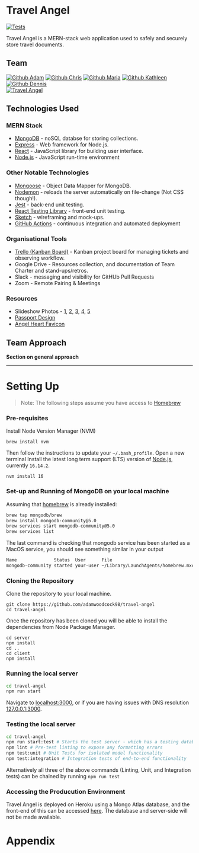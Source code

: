 # Travel Angel
[![Tests](https://github.com/adamwoodcock98/travel-angel/actions/workflows/testing.yml/badge.svg)](https://github.com/adamwoodcock98/travel-angel/actions/workflows/testing.yml)

Travel Angel is a MERN-stack web application used to safely and securely store travel documents.

## Team

[![Github Adam](https://img.shields.io/static/v1?label=GitHub&message=Adam%20Woodcock&color=ff69b4&logo=github)](https://github.com/adamwoodcock98)
[![Github Chris](<https://img.shields.io/static/v1?label=GitHub&message=Chris%20Lovell%20(BSc)&color=ff69b4&logo=github>)](https://github.com/clovellbsc)
[![Github Maria](https://img.shields.io/static/v1?label=GitHub&message=Maria%20Gromovaja&color=ff69b4&logo=github)](https://github.com/ruiined)
[![Github Kathleen](https://img.shields.io/static/v1?label=GitHub&message=Kathleen%20Ly&color=ff69b4&logo=github)](https://github.com/heykathl)
[![Github Dennis](https://img.shields.io/static/v1?label=GitHub&message=Dennis%20Houston&color=ff69b4&logo=github)](https://github.com/dennihous)
<br>[![Travel Angel](https://img.shields.io/static/v1?label=Travel&message=Angel&color=9cf)](https://travel-angel.herokuapp.com/)

## Technologies Used

### MERN Stack

- [MongoDB](https://www.mongodb.com/) - noSQL databse for storing collections.
- [Express](https://expressjs.com/) - Web framework for Node.js.
- [React](https://reactjs.org) - JavaScript library for building user interface.
- [Node.js](https://nodejs.dev/) - JavaScript run-time environment

### Other Notable Technologies

- [Mongoose](https://mongoosejs.com) - Object Data Mapper for MongoDB.
- [Nodemon](https://nodemon.io/) - reloads the server automatically on file-change (Not CSS though!).
- [Jest](https://jestjs.io/) - back-end unit testing.
- [React Testing Library](https://github.com/testing-library/react-testing-library/) - front-end unit testing.
- [Sketch](https://sketch.com/) - wireframing and mock-ups.
- [GitHub Actions](https://github.com/features/actions) - continuous integration and automated deployment

### Organisational Tools

- [Trello (Kanban Board)](https://trello.com/b/4lVhb0fA/travel-angel) - Kanban project board for managing tickets and observing workflow.
- Google Drive - Resources collection, and documentation of Team Charter and stand-ups/retros.
- Slack - messaging and visibility for GitHUb Pull Requests
- Zoom - Remote Pairing & Meetings

### Resources

- Slideshow Photos - [1](https://www.pexels.com/photo/birds-flying-in-the-sky-11054377/), [2](https://www.pexels.com/photo/view-of-cityscape-325185/), [3](https://www.pexels.com/photo/snow-covered-field-1076885/), [4](https://www.pexels.com/photo/green-pine-trees-covered-with-fogs-under-white-sky-during-daytime-167699/), [5](https://www.pexels.com/photo/down-angle-photography-of-red-clouds-and-blue-sky-844297/)
- [Passport Design](https://www.theguardian.com/uk-news/gallery/2015/nov/03/new-uk-passport-design-in-pictures)
- [Angel Heart Favicon](https://www.flaticon.com/free-icon/angel_3314947?term=heart%20angel&page=1&position=29&page=1&position=29&related_id=3314947&origin=search)

## Team Approach

**Section on general approach**

---

# Setting Up

> Note: The following steps assume you have access to [Homebrew](https://brew.sh/)

### Pre-requisites

Install Node Version Manager (NVM)

```
brew install nvm
```

Then follow the instructions to update your `~/.bash_profile`.
Open a new terminal
Install the latest long term support (LTS) version of [Node.js](https://nodejs.org/en/), currently `16.14.2`.

```
nvm install 16
```

### Set-up and Running of MongoDB on your local machine

Assuming that [homebrew](https://brew.sh/) is already installed:

```zsh
brew tap mongodb/brew
brew install mongodb-community@5.0
brew services start mongodb-community@5.0
brew services list
```

The last command is checking that mongodb service has been started as a MacOS service, you should see something similar in your output

```zsh
Name              Status  User      File
mongodb-community started your-user ~/Library/LaunchAgents/homebrew.mxcl.mongodb-community.plist
```

### Cloning the Repository

Clone the repository to your local machine.

```
git clone https://github.com/adamwoodcock98/travel-angel
cd travel-angel
```

Once the repository has been cloned you will be able to install the dependencies from Node Package Manager.

```
cd server
npm install
cd ..
cd client
npm install
```

### Running the local server

```zsh
cd travel-angel
npm run start
```

Navigate to [localhost:3000](http://localhost:3000), or if you are having issues with DNS resolution [127.0.0.1:3000](http://127.0.0.1:3000).

### Testing the local server

```bash
cd travel-angel
npm run start:test # Starts the test server - which has a testing database so as not to interfere with devor production databases
npm lint # Pre-test linting to expose any formatting errors
npm test:unit # Unit Tests for isolated model functionality
npm test:integration # Integration tests of end-to-end functionality
```

Alternatively all three of the above commands (Linting, Unit, and Integration tests) can be chained by running `npm run test`

### Accessing the Producution Environment

Travel Angel is deployed on Heroku using a Mongo Atlas database, and the front-end of this can be accessed [here](https://travel-angel.herokuapp.com).
The database and server-side will not be made available.

# Appendix
